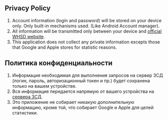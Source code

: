 ## Privacy Policy

1. Account information (login and password) will be stored on your device only. Only built-in mechanisms used. (Like Android Account manager).
2. All information will be transmitted only between your device and [official WHSD website](https://cabinet.nch-spb.com).
3. This application does not collect any private information excepts those that Google and Apple stores for statistic reasons.

## Политика конфиденциальности

1. Информация необходимая для выполнения запросов на сервер ЗСД (логин, пароль, авторизационный токен и пр.) будет сохранена только на вашем устройстве.
2. Вся информация передается напрямую от вашего устройства на [сервера ЗСД](https://cabinet.nch-spb.com).
3. Это приложение не собирает никакую дополнительную информацию, кроме той, что собирает Google и Apple для целей статистики.
